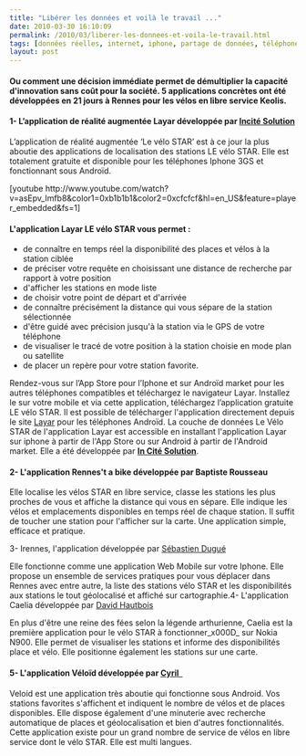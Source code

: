 ```yaml
---
title: "Libérer les données et voilà le travail ..."
date: 2010-03-30 16:10:09
permalink: /2010/03/liberer-les-donnees-et-voila-le-travail.html
tags: [données réelles, internet, iphone, partage de données, téléphone, vélo]
layout: post
---
```


<h4><span> <h4><span>Ou comment une décision immédiate permet de démultiplier la capacité d'innovation sans coût pour la société. 5 applications concrètes ont été développées en 21 jours à Rennes pour les vélos en libre service Keolis.</span></h4> <h4><span></span></h4></span></h4>   <!--more-->  <h4><span>1- L’application de réalité augmentée Layar développée par <a href="http://www.in-cite.info/" target="_blank" title="Opens external link in new window">Incité Solution</a></span></h4> <p class="bodytext"><span>L’application de réalité augmentée ‘Le vélo STAR’ est à ce jour la plus aboutie des applications de localisation des stations LE vélo STAR. Elle est totalement gratuite et disponible pour les téléphones Iphone 3GS et fonctionnant sous Androïd.</span></p>  [youtube http://www.youtube.com/watch?v=asEpv_Imfb8&color1=0xb1b1b1&color2=0xcfcfcf&hl=en_US&feature=player_embedded&fs=1] <h4><span></span></h4> <h4><span>L'application Layar LE vélo STAR vous permet :</span></h4> <ul type="disc"> <li class="MsoNormal"><span>de connaître en temps réel la disponibilité des places et vélos à la station ciblée</span></li> <li class="MsoNormal"><span>de préciser votre requête en choisissant une distance de recherche par rapport à votre position</span></li> <li class="MsoNormal"><span>d'afficher les stations en mode liste</span></li> <li class="MsoNormal"><span>de choisir votre point de départ et d'arrivée</span></li> <li class="MsoNormal"><span>de connaître précisément la distance qui vous sépare de la station sélectionnée</span></li> <li class="MsoNormal"><span>d'être guidé avec précision jusqu'à la station via le GPS de votre téléphone</span></li> <li class="MsoNormal"><span>de visualiser le tracé de votre position à la station choisie en mode plan ou satellite</span></li> <li class="MsoNormal"><span>de placer un repère pour votre station favorite.</span></li> </ul> <p class="bodytext"><span>Rendez-vous sur l’App Store pour l’Iphone et sur Androïd market pour les autres téléphones compatibles et téléchargez le navigateur Layar. Installez le sur votre mobile et via cette application, téléchargez l’application gratuite LE vélo STAR. Il est possible de télécharger l'application directement depuis le site <a href="http://layar.com/" target="_blank">Layar</a> pour les téléphones Androïd. La <span style="font-family:">couche de données Le Vélo STAR de l'application Layar est accessible en installant l'application Layar sur iphone à partir de l'App Store ou sur Android à partir de l'Android market.</span> Elle a été développée par <strong><span style="text-decoration: underline"><a href="http://www.in-cite.net/" target="_blank">In Cité Solution</a></span></strong>.</span></p> <h4><span>2- L'application Rennes't a bike développée par Baptiste Rousseau </span></h4> <p class="bodytext"><span>Elle localise les vélos STAR en libre service, classe les stations les plus proches de vous et affiche la distance qui vous en sépare. Elle indique les vélos et emplacements disponibles en temps réel de chaque station. Il suffit de toucher une station pour l'afficher sur la carte. Une application simple, efficace et pratique.</span></p> <p class="bodytext"><span>3- <span>Irennes, l'application développée par <a href="http://www.irennes.fr/mentions_legales.php" target="_blank" title="Opens external link in new window">Sébastien Dugué</a> </span></span></p> <p class="bodytext"><span>Elle fonctionne comme une application Web Mobile sur votre Iphone. Elle propose un ensemble de services pratiques pour vous déplacer dans Rennes avec entre autre, la liste des stations vélo STAR et les disponibilités aux stations le tout géolocalisé et affiché sur cartographie.</span>4- <span>L'application Caelia développée par <a href="http://david.hautbois.free.fr/drupal/?q=node/139" target="_blank" title="Opens external link in new window">David Hautbois</a></span></p> <p class="bodytext"><span>En plus d'être une reine des fées selon la légende arthurienne, Caelia est la première application pour le vélo STAR à fonctionner_x000D_
 sur Nokia N900. Elle permet de visualiser les stations et informe des disponibilités place et vélo. Elle positionne également les stations sur une carte.</span></p><span> <h4><span>5- L'application Véloïd développée par <a href="http://www.veloid.fr/fr/index.php" target="_blank" title="Opens external link in new window">Cyril  </a></span></h4> <p class="bodytext"><span>Veloid est une application très aboutie qui fonctionne sous Android. Vos stations favorites s'affichent et indiquent le nombre de vélos et de places disponibles. Elle dispose également d'une minuterie avec recherche automatique de places et géolocalisation et bien d'autres fonctionnalités. Cette application existe pour un grand nombre de service de vélos en libre service dont le vélo STAR. Elle est multi langues.</span></p></span> <p align="center" class="bodytext"><font size="3"><span>    </span></font></p>
